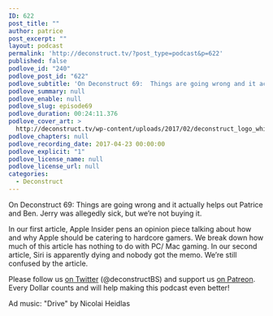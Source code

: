 ```yaml
---
ID: 622
post_title: ""
author: patrice
post_excerpt: ""
layout: podcast
permalink: 'http://deconstruct.tv/?post_type=podcast&p=622'
published: false
podlove_id: "240"
podlove_post_id: "622"
podlove_subtitle: 'On Deconstruct 69:  Things are going wrong and it actually helps out Patrice and Ben.  In other news, Apple Insider caters to gamers and Siri is dying. Fun times for the two hosts.'
podlove_summary: null
podlove_enable: null
podlove_slug: episode69
podlove_duration: 00:24:11.376
podlove_cover_art: >
  http://deconstruct.tv/wp-content/uploads/2017/02/deconstruct_logo_white.png
podlove_chapters: null
podlove_recording_date: 2017-04-23 00:00:00
podlove_explicit: "1"
podlove_license_name: null
podlove_license_url: null
categories:
  - Deconstruct
---
```

On Deconstruct 69:  Things are going wrong and it actually helps out Patrice and Ben.  Jerry was allegedly sick, but we’re not buying it. 

In our first article, Apple Insider pens an opinion piece talking about how and why Apple should be catering to hardcore gamers.  We break down how much of this article has nothing to do with PC/ Mac gaming.  In our second article, Siri is apparently dying and nobody got the memo.  We’re still confused by the article.

Please follow us [on Twitter](http://twitter.com/deconstructBS "Twitter") (@deconstructBS) and support us [on Patreon](http://patreon.com/deconstruct). Every Dollar counts and will help making this podcast even better!

Ad music: "Drive" by Nicolai Heidlas